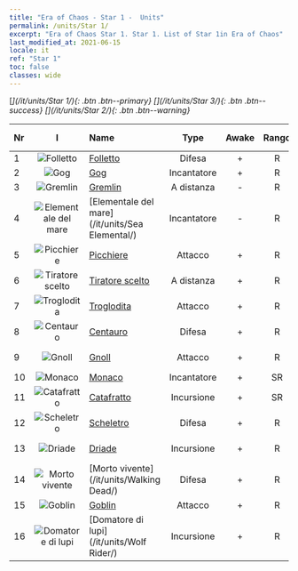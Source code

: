```yaml
---
title: "Era of Chaos - Star 1 -  Units"
permalink: /units/Star 1/
excerpt: "Era of Chaos Star 1. Star 1. List of Star 1in Era of Chaos"
last_modified_at: 2021-06-15
locale: it
ref: "Star 1"
toc: false
classes: wide
---
```

 [<i class="fas fa-star"/>](/it/units/Star 1/){: .btn .btn--primary} [<i class="fas fa-star"/><i class="fas fa-star"/><i class="fas fa-star"/>](/it/units/Star 3/){: .btn .btn--success} [<i class="fas fa-star"/><i class="fas fa-star"/>](/it/units/Star 2/){: .btn .btn--warning} 

  | Nr | I |         Name        |   Type   | Awake | Rango |   Members     |  Stars  | Exclusive | Attack  |     HP    |  Awaken Name  |
  |:---|:-:|:--------------------|:--------:|:-----:|:---------:|:-------------:|:-------:|:---------:|:-------:|:---------:|:--------------|
  | 1 | ![Folletto](/images/u/ti_xiaoemo.jpg) | [Folletto](/it/units/Imp/) | Difesa | + | R | x9 | <i class="fas fa-star"/> | - | 51.3 | 1224 |  Famiglio  |
  | 2 | ![Gog](/images/u/ti_touhuoguai.jpg) | [Gog](/it/units/Gog/) | Incantatore | + | R | x9 | <i class="fas fa-star"/> | - | 102.6 | 629 |  Magog  |
  | 3 | ![Gremlin](/images/u/ti_xiaoyaojing.jpg) | [Gremlin](/it/units/Gremlin/) | A distanza | - | R | x9 | <i class="fas fa-star"/> | - | 84.4 | 645 |   -   |
  | 4 | ![Elementale del mare](/images/u/ti_haiyuansu.jpg) | [Elementale del mare](/it/units/Sea Elemental/) | Incantatore | - | R | x9 | <i class="fas fa-star"/> | + | 201.8 | 1446 |  Elementale delle maree  |
  | 5 | ![Picchiere](/images/u/ti_jibing.jpg) | [Picchiere](/it/units/Pikeman/) | Attacco | + | R | x9 | <i class="fas fa-star"/> | - | 84.4 | 645 |  Alabardiere  |
  | 6 | ![Tiratore scelto](/images/u/ti_nushou.jpg) | [Tiratore scelto](/it/units/Marksman/) | A distanza | + | R | x9 | <i class="fas fa-star"/> | + | 85.3 | 438 |  Maestro arciere  |
  | 7 | ![Troglodita](/images/u/ti_dongxueren.jpg) | [Troglodita](/it/units/Troglodyte/) | Attacco | + | R | x9 | <i class="fas fa-star"/> | - | 86.0 | 744 |  Troglodita oscuro  |
  | 8 | ![Centauro](/images/u/ti_banrenma.jpg) | [Centauro](/it/units/Centaur/) | Difesa | + | R | x9 | <i class="fas fa-star"/> | - | 111.0 | 2691 |  Capitano Centauro  |
  | 9 | ![Gnoll](/images/u/ti_langren.jpg) | [Gnoll](/it/units/Gnoll/) | Attacco | + | R | x9 | <i class="fas fa-star"/> | - | 84.4 | 761 |  Guerriero gnoll  |
  | 10 | ![Monaco](/images/u/ti_senglv.jpg) | [Monaco](/it/units/Monk/) | Incantatore | + | SR | x4 | <i class="fas fa-star"/> | + | 102.6 | 662 |  Fanatico  |
  | 11 | ![Catafratto](/images/u/ti_qishi.jpg) | [Catafratto](/it/units/Cavalier/) | Incursione | + | SR | x4 | <i class="fas fa-star"/> | + | 79.4 | 811 |  Cavalieri campioni  |
  | 12 | ![Scheletro](/images/u/ti_kulouzhanshi.jpg) | [Scheletro](/it/units/Skeleton/) | Difesa | + | R | x9 | <i class="fas fa-star"/> | - | 57.9 | 1158 |  Scheletro guerriero  |
  | 13 | ![Driade](/images/u/ti_mofaxianling.jpg) | [Driade](/it/units/Sprite/) | Incursione | + | R | x4 | <i class="fas fa-star"/> | - | 69.5 | 993 |  Mago elfico  |
  | 14 | ![Morto vivente](/images/u/ti_jiangshi.jpg) | [Morto vivente](/it/units/Walking Dead/) | Difesa | + | R | x9 | <i class="fas fa-star"/> | + | 117.7 | 2758 |  Zombi  |
  | 15 | ![Goblin](/images/u/ti_shourenzhanshi.jpg) | [Goblin](/it/units/Goblin/) | Attacco | + | R | x9 | <i class="fas fa-star"/> | - | 82.7 | 761 |  Hobgoblin  |
  | 16 | ![Domatore di lupi](/images/u/ti_langqibing.jpg) | [Domatore di lupi](/it/units/Wolf Rider/) | Incursione | + | R | x9 | <i class="fas fa-star"/> | - | 72.8 | 860 |  Signore dei Lupi  |
